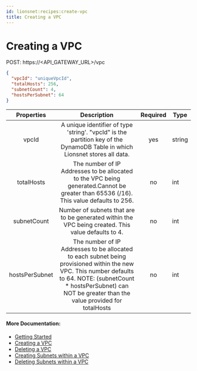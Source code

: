```yaml
---
id: lionsnet:recipes:create-vpc
title: Creating a VPC
---
```


# Creating a VPC 

POST: https://<API_GATEWAY_URL>/vpc

```json
{
  "vpcId": "uniqueVpcId",
  "totalHosts": 256,
  "subnetCount": 4,
  "hostsPerSubnet": 64
}
```


|   Properties   |                                                                                                           Description                                                                                                          | Required | Type   |
|:--------------:|:------------------------------------------------------------------------------------------------------------------------------------------------------------------------------------------------------------------------------:|:--------:|--------|
|      vpcId     |                                                   A unique identifier of type 'string'. "vpcId" is the partition key of the DynamoDB Table in which Lionsnet stores all data.                                                  |    yes   | string |
| totalHosts     | The number of IP Addresses to be allocated to the VPC being generated.Cannot be greater than 65536 (/16).  This value defaults to 256.                                                                                         | no       | int    |
| subnetCount    | Number of subnets that are to be generated within the VPC being created. This value defaults to 4.                                                                                                                             | no       | int    |
| hostsPerSubnet | The number of IP Addresses to be allocated to each subnet being provisioned within the new VPC.   This number defaults to 64.   NOTE: (subnetCount * hostsPerSubnet) can NOT be greater than the value provided for totalHosts | no       | int    |

#### More Documentation:

* [Getting Started](../getting-started.md)
* [Creating a VPC](create-vpc.md)
* [Deleting a VPC](delete-vpc.md)
* [Creating Subnets within a VPC](create-subnet.md)
* [Deleting Subnets within a VPC](delete-subnet.md)
